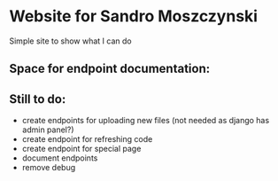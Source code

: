 # Website for Sandro Moszczynski

Simple site to show what I can do

## Space for endpoint documentation:

## Still to do:

- create endpoints for uploading new files (not needed as django has admin panel?)
- create endpoint for refreshing code
- create endpoint for special page
- document endpoints
- remove debug